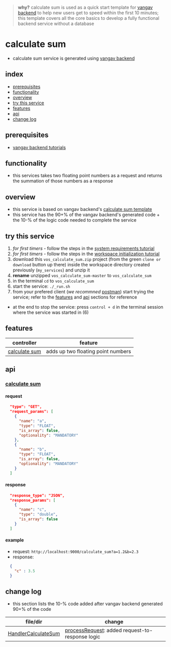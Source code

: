 
> **why?** calculate sum is used as a quick start template for [vangav backend](https://github.com/vangav/vos_backend) to help new users get to speed within the first 10 minutes; this template covers all the core basics to develop a fully functional backend service without a database

# calculate sum

+ calculate sum service is generated using [vangav backend](https://github.com/vangav/vos_backend)

## index

+ [prerequisites](https://github.com/vangav/vos_calculate_sum#prerequisites)
+ [functionality](https://github.com/vangav/vos_calculate_sum#functionality)
+ [overview](https://github.com/vangav/vos_calculate_sum#overview)
+ [try this service](https://github.com/vangav/vos_calculate_sum#try-this-service)
+ [features](https://github.com/vangav/vos_calculate_sum#features)
+ [api](https://github.com/vangav/vos_calculate_sum#api)
+ [change log](https://github.com/vangav/vos_calculate_sum#change-log)

## prerequisites

+ [vangav backend tutorials](https://github.com/vangav/vos_backend)

## functionality

+ this services takes two floating point numbers as a request and returns the summation of those numbers as a response

## overview

+ this service is based on vangav backend's [calculate sum template](https://github.com/vangav/vos_backend/tree/master/vangav_backend_templates/vos_calculate_sum)
+ this service has the 90+% of the vangav backend's generated code + the 10-% of the logic code needed to complete the service

## try this service

1. *for first timers* - follow the steps in the [system requirements tutorial](https://github.com/vangav/vos_backend#system-requirements)
2. *for first timers* - follow the steps in the [workspace initialization tutorial](https://github.com/vangav/vos_backend#init)
3. download this `vos_calculate_sum.zip` project (from the green `clone or download` button up there) inside the workspace directory created previously (`my_services`) and unzip it
4. **rename** unzipped `vos_calculate_sum-master` to `vos_calculate_sum`
5. in the terminal `cd` to `vos_calculate_sum`
6. start the service: `./_run.sh`
7. from your prefered client (*we recommned* [postman](https://www.getpostman.com/docs/postman/launching_postman/installation_and_updates)) start trying the service; refer to the [features](https://github.com/vangav/vos_calculate_sum#features) and [api](https://github.com/vangav/vos_calculate_sum#api) sections for reference
+ at the end to stop the service: press `control + d` in the terminal session where the service was started in (6)

## features

| controller | feature |
| ---------- | ------- |
| [calculate sum](https://github.com/vangav/vos_calculate_sum/tree/master/app/com/vangav/vos_calculate_sum/controllers/calculate_sum) | adds up two floating point numbers |

## api

### [calculate sum](https://github.com/vangav/vos_calculate_sum/tree/master/app/com/vangav/vos_calculate_sum/controllers/calculate_sum)

#### request

```json
  "type": "GET",
  "request_params": [
    {
      "name": "a",
      "type": "FLOAT",
      "is_array": false,
      "optionality": "MANDATORY"
    },
    {
      "name": "b",
      "type": "FLOAT",
      "is_array": false,
      "optionality": "MANDATORY"
    }
  ]
```

#### response

```json
  "response_type": "JSON",
  "response_params": [
    {
      "name": "c",
      "type": "double",
      "is_array": false
    }
  ]
```

#### example

+ request: `http://localhost:9000/calculate_sum?a=1.2&b=2.3`
+ response:
```json
  {
    "c" : 3.5
  }
```

## change log

+ this section lists the 10-% code added after vangav backend generated 90+% of the code

| file/dir | change |
| -------- | ------ |
| [HandlerCalculateSum](https://github.com/vangav/vos_calculate_sum/blob/master/app/com/vangav/vos_calculate_sum/controllers/calculate_sum/HandlerCalculateSum.java) | [processRequest](https://github.com/vangav/vos_calculate_sum/blob/master/app/com/vangav/vos_calculate_sum/controllers/calculate_sum/HandlerCalculateSum.java#L86): added request-to-response logic |
